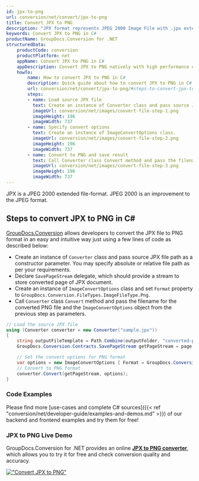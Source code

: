 ```yaml
---
id: jpx-to-png
url: conversion/net/convert/jpx-to-png
title: Convert JPX to PNG
description: "JPX format represents JPEG 2000 Image File with .jpx extension. Learn how to convert JPX to PNG file programmatically in C# language using GroupDocs.Conversion for .NET library."
keywords: Convert JPX to PNG in C#
productName: GroupDocs.Conversion for .NET
structuredData:
    productCode: conversion
    productPlatform: net
    appName: Convert JPX to PNG in C#
    appDescription: Convert JPX to PNG natively with high performance using C# language and server side GroupDocs.Conversion for .NET APIs, without the use of any software like Microsoft or Open Office.
    howTo:
        name: How to convert JPX to PNG in C# 
        description: Quick guide about how to convert JPX to PNG in C# with high performance and accuracy.
        url: conversion/net/convert/jpx-to-png/#steps-to-convert-jpx-to-png-in-c
        steps:
        - name: Load source JPX file 
          text: Create an instance of Converter class and pass source JPX file path as a constructor parameter. You may specify absolute or relative file path as per your requirements. 
          imageUrl: conversion/net/images/convert-file-step-1.png
          imageHeight: 196
          imageWidth: 737
        - name: Specify convert options 
          text: Create an instance of ImageConvertOptions class.
          imageUrl: conversion/net/images/convert-file-step-2.png
          imageHeight: 196
          imageWidth: 737
        - name: Convert to PNG and save result 
          text: Call Converter class Convert method and pass the filename for the converted HTML file and the ImageConvertOptions object from the previous step as parameters.
          imageUrl: conversion/net/images/convert-file-step-3.png
          imageHeight: 196
          imageWidth: 737
---
```


JPX is a JPEG 2000 extended file-format. JPEG 2000 is an improvement to the JPEG format.

## Steps to convert JPX to PNG in C#

[GroupDocs.Conversion](https://products.groupdocs.com/conversion/net) allows developers to convert the JPX file to PNG format in an easy and intuitive way just using a few lines of code as described below:

* Create an instance of `Converter` class and pass source JPX file path as a constructor parameter. You may specify absolute or relative file path as per your requirements. 
* Declare `SavePageStream` delegate, which should provide a stream to store converted page of JPX document.
* Create an instance of `ImageConvertOptions` class and set `Format` property to `GroupDocs.Conversion.FileTypes.ImageFileType.Png`.
* Call `Converter` class `Convert` method and pass the filename for the converted PNG file and the `ImageConvertOptions` object from the previous step as parameters.

```csharp
// Load the source JPX file
using (Converter converter = new Converter("sample.jpx"))
{
    string outputFileTemplate = Path.Combine(outputFolder, "converted-page-{0}.png");
    GroupDocs.Conversion.Contracts.SavePageStream getPageStream = page => new FileStream(string.Format(outputFileTemplate, page), FileMode.Create);

    // Set the convert options for PNG format
    var options = new ImageConvertOptions { Format = GroupDocs.Conversion.FileTypes.ImageFileType.Png };   
    // Convert to PNG format
    converter.Convert(getPageStream, options);
}
```

### Code Examples

Please find more [use-cases and complete C# sources]({{< ref "conversion/net/developer-guide/examples-and-demos.md" >}}) of our backend and frontend examples and try them for free!

### JPX to PNG Live Demo

GroupDocs.Conversion for .NET provides an online [**JPX to PNG converter**](https://products.groupdocs.app/conversion/jpx-to-png), which allows you to try it for free and check conversion quality and accuracy.

[!["Convert JPX to PNG"](conversion/net/images/convert-to-png/convert-jpx-to-png.png)](https://products.groupdocs.app/conversion/jpx-to-png)